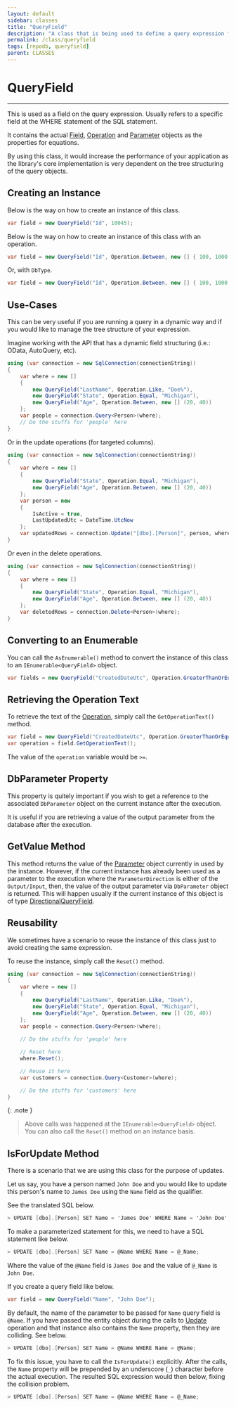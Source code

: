 ```yaml
---
layout: default
sidebar: classes
title: "QueryField"
description: "A class that is being used to define a query expression for the SQL statement. You can define the name, operation and the value of the target expression."
permalink: /class/queryfield
tags: [repodb, queryfield]
parent: CLASSES
---
```


# QueryField

---

This is used as a field on the query expression. Usually refers to a specific field at the WHERE statement of the SQL statement.

It contains the actual [Field](/class/field), [Operation](/enumeration/operation) and [Parameter](/class/parameter) objects as the properties for equations.

By using this class, it would increase the performance of your application as the library's core implementation is very dependent on the tree structuring of the query objects.

## Creating an Instance

Below is the way on how to create an instance of this class.

```csharp
var field = new QueryField("Id", 10045);
```

Below is the way on how to create an instance of this class with an operation.

```csharp
var field = new QueryField("Id", Operation.Between, new [] { 100, 1000 });
```

Or, with `DbType`.

```csharp
var field = new QueryField("Id", Operation.Between, new [] { 100, 1000 }, DbType.Int);
```

## Use-Cases

This can be very useful if you are running a query in a dynamic way and if you would like to manage the tree structure of your expression.

Imagine working with the API that has a dynamic field structuring (i.e.: OData, AutoQuery, etc).

```csharp
using (var connection = new SqlConnection(connectionString))
{
    var where = new []
    {
        new QueryField("LastName", Operation.Like, "Doe%"),
        new QueryField("State", Operation.Equal, "Michigan"),
        new QueryField("Age", Operation.Between, new [] (20, 40))
    };
    var people = connection.Query<Person>(where);
    // Do the stuffs for 'people' here
}
```

Or in the update operations (for targeted columns).

```csharp
using (var connection = new SqlConnection(connectionString))
{
    var where = new []
    {
        new QueryField("State", Operation.Equal, "Michigan"),
        new QueryField("Age", Operation.Between, new [] (20, 40))
    };
    var person = new
    {
        IsActive = true,
        LastUpdatedUtc = DateTime.UtcNow
    };
    var updatedRows = connection.Update("[dbo].[Person]", person, where);
}
```

Or even in the delete operations.

```csharp
using (var connection = new SqlConnection(connectionString))
{
    var where = new []
    {
        new QueryField("State", Operation.Equal, "Michigan"),
        new QueryField("Age", Operation.Between, new [] (20, 40))
    };
    var deletedRows = connection.Delete<Person>(where);
}
```

## Converting to an Enumerable

You can call the `AsEnumerable()` method to convert the instance of this class to an `IEnumerable<QueryField>` object.

```csharp
var fields = new QueryField("CreatedDateUtc", Operation.GreaterThanOrEqual, DateTime.UtcNow.Date.AddDays(-1)).AsEnumerable();
```

## Retrieving the Operation Text

To retrieve the text of the [Operation](/enumeration/operation), simply call the `GetOperationText()` method.

```csharp
var field = new QueryField("CreatedDateUtc", Operation.GreaterThanOrEqual, DateTime.UtcNow.Date.AddDays(-1));
var operation = field.GetOperationText();
```

The value of the `operation` variable would be `>=`.

## DbParameter Property

This property is quitely important if you wish to get a reference to the associated `DbParameter` object on the current instance after the execution.

It is useful if you are retrieving a value of the output parameter from the database after the execution.

## GetValue Method

This method returns the value of the [Parameter](/class/parameter) object currently in used by the instance. However, if the current instance has already been used as a parameter to the execution where the `ParameterDirection` is either of the `Output/Input`, then, the value of the output parameter via `DbParameter` object is returned. This will happen usually if the current instance of this object is of type [DirectionalQueryField](/class/directionalqueryfield).

## Reusability

We sometimes have a scenario to reuse the instance of this class just to avoid creating the same expression.

To reuse the instance, simply call the `Reset()` method.

```csharp
using (var connection = new SqlConnection(connectionString))
{
    var where = new []
    {
        new QueryField("LastName", Operation.Like, "Doe%"),
        new QueryField("State", Operation.Equal, "Michigan"),
        new QueryField("Age", Operation.Between, new [] (20, 40))
    };
    var people = connection.Query<Person>(where);
    
    // Do the stuffs for 'people' here

    // Reset here
    where.Reset();

    // Reuse it here
    var customers = connection.Query<Customer>(where);

    // Do the stuffs for 'customers' here
}
```

{: .note }
> Above calls was happened at the `IEnumerable<QueryField>` object. You can also call the `Reset()` method on an instance basis.

## IsForUpdate Method

There is a scenario that we are using this class for the purpose of updates.

Let us say, you have a person named `John Doe` and you would like to update this person's name to `James Doe` using the `Name` field as the qualifier.

See the translated SQL below.

```csharp
> UPDATE [dbo].[Person] SET Name = 'James Doe' WHERE Name = 'John Doe';
```

To make a parameterized statement for this, we need to have a SQL statement like below.

```csharp
> UPDATE [dbo].[Person] SET Name = @Name WHERE Name = @_Name;
```

Where the value of the `@Name` field is `James Doe` and the value of `@_Name` is `John Doe`.

If you create a query field like below.

```csharp
var field = new QueryField("Name", "John Doe");
```

By default, the name of the parameter to be passed for `Name` query field is `@Name`. If you have passed the entity object during the calls to [Update](/operation/update) operation and that instance also contains the `Name` property, then they are colliding. See below.

```csharp
> UPDATE [dbo].[Person] SET Name = @Name WHERE Name = @Name;
```

To fix this issue, you have to call the `IsForUpdate()` explicitly. After the calls, the `Name` property will be prepended by an underscore (`_`) character before the actual execution. The resulted SQL expression would then below, fixing the collision problem.

```csharp
> UPDATE [dbo].[Person] SET Name = @Name WHERE Name = @_Name;
```
